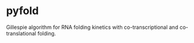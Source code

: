 # pyfold
Gillespie algorithm for RNA folding kinetics with co-transcriptional and co-translational folding.
